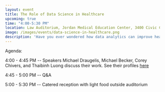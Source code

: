 ```yaml
---
layout: event
title: The Role of Data Science in Healthcare
upcoming: true
time: "4:00-5:30 PM"
location: Law Auditorium, Jordan Medical Education Center, 3400 Civic Center Blvd
image: /images/events/data-science-in-healthcare.png
description: 'Have you ever wondered how data analytics can improve healthcare? Come meet data scientists from the Penn Medicine Predictive Analytics team, developers of the award-winning Penn Signals platform, and learn how their work helps improve patient health and wellness. The Penn Medicine Predictive Analytics team will give a talk at 4:00. We will hold a reception with light catered food outside the auditorium afterwards. RSVP here: <a href="https://goo.gl/forms/2qsYJs5BchkZ6EGS2">https://goo.gl/forms/2qsYJs5BchkZ6EGS2</a>'
---
```


Agenda:

4:00 - 4:45 PM -- Speakers Michael Draugelis, Michael Becker, Corey Chivers, and Thaibinh Luong discuss their work. See their profiles [here](http://www.med.upenn.edu/predictivehealthcare/personnel.html)

4:45 - 5:00 PM -- Q&A

5:00 - 5:30 PM -- Catered reception with light food outside auditorium
